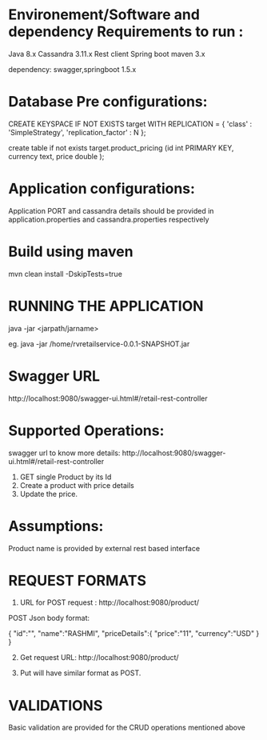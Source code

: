 
Environement/Software and dependency Requirements to run :
============================================

Java 8.x
Cassandra 3.11.x
Rest client
Spring boot
maven 3.x

dependency: swagger,springboot 1.5.x


Database Pre configurations:
===============================

CREATE  KEYSPACE IF NOT EXISTS  target
   WITH REPLICATION = {
      'class' : 'SimpleStrategy', 'replication_factor' : N };



create table if not exists target.product_pricing
(id  int PRIMARY KEY,
currency text,
price double
);

Application configurations:
===========================

Application PORT and cassandra details should be provided in application.properties and cassandra.properties respectively


Build using maven
===============

mvn clean install -DskipTests=true


RUNNING THE APPLICATION
========================
java -jar <jarpath/jarname>

eg. java -jar  /home/rvretailservice-0.0.1-SNAPSHOT.jar

Swagger URL
=================

http://localhost:9080/swagger-ui.html#/retail-rest-controller


Supported Operations:
============================
swagger url to know more details:
http://localhost:9080/swagger-ui.html#/retail-rest-controller

1. GET single Product by its Id
2. Create a product with price details
3. Update the price.


Assumptions:
=============

Product name is provided by external rest based interface


REQUEST FORMATS
==========================

1. URL for POST request :
 http://localhost:9080/product/<productId>


POST Json body format:

{
"id":"<productId>",
  "name":"RASHMI",
  "priceDetails":{
    	"price":"11",
    	"currency":"USD"
  				  }
 }


2. Get request URL:
 http://localhost:9080/product/<productId>

3. Put will have similar format as POST.

VALIDATIONS
============
Basic validation are provided for the CRUD operations mentioned above
